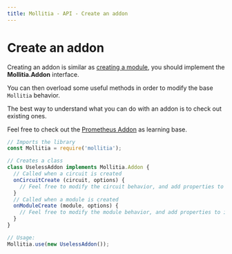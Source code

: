 ```yaml
---
title: Mollitia - API - Create an addon
---
```

# Create an addon

Creating an addon is similar as [creating a module](/api/create-module), you should implement the **Mollitia.Addon** interface.

You can then overload some useful methods in order to modify the base `Mollitia` behavior.

The best way to understand what you can do with an addon is to check out existing ones.

Feel free to check out the [Prometheus Addon](https://github.com/genesys/mollitia-prometheus) as learning base.

``` javascript
// Imports the library
const Mollitia = require('mollitia');

// Creates a class
class UselessAddon implements Mollitia.Addon {
  // Called when a circuit is created
  onCircuitCreate (circuit, options) {
    // Feel free to modify the circuit behavior, and add properties to it
  }
  // Called when a module is created
  onModuleCreate (module, options) {
    // Feel free to modify the module behavior, and add properties to it
  }
}

// Usage:
Mollitia.use(new UselessAddon());
```
